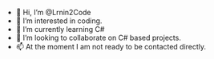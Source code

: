 - 👋 Hi, I’m @Lrnin2Code
- 👀 I’m interested in coding.
- 🌱 I’m currently learning C#
- 💞️ I’m looking to collaborate on C# based projects.
- 📫 At the moment I am not ready to be contacted directly.
